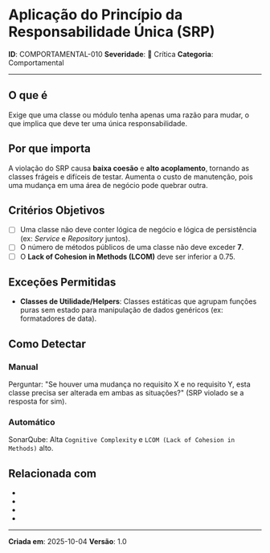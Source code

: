 # Aplicação do Princípio da Responsabilidade Única (SRP)

**ID**: COMPORTAMENTAL-010
**Severidade**: 🔴 Crítica
**Categoria**: Comportamental

---

## O que é

Exige que uma classe ou módulo tenha apenas uma razão para mudar, o que implica que deve ter uma única responsabilidade.

## Por que importa

A violação do SRP causa **baixa coesão** e **alto acoplamento**, tornando as classes frágeis e difíceis de testar. Aumenta o custo de manutenção, pois uma mudança em uma área de negócio pode quebrar outra.

## Critérios Objetivos

- [ ] Uma classe não deve conter lógica de negócio e lógica de persistência (ex: *Service* e *Repository* juntos).
- [ ] O número de métodos públicos de uma classe não deve exceder **7**.
- [ ] O **Lack of Cohesion in Methods (LCOM)** deve ser inferior a 0.75.

## Exceções Permitidas

- **Classes de Utilidade/Helpers**: Classes estáticas que agrupam funções puras sem estado para manipulação de dados genéricos (ex: formatadores de data).

## Como Detectar

### Manual

Perguntar: "Se houver uma mudança no requisito X e no requisito Y, esta classe precisa ser alterada em ambas as situações?" (SRP violado se a resposta for sim).

### Automático

SonarQube: Alta `Cognitive Complexity` e `LCOM (Lack of Cohesion in Methods)` alto.

## Relacionada com

- [ESTRUTURAL-007]: reforça (Limite Máximo de Linhas por Classe)
- [ESTRUTURAL-004]: reforça (Uso Obrigatório de Coleções de Primeira Classe)
- [COMPORTAMENTAL-011]: complementa (Garante que a extensão não quebre a responsabilidade)
- [ESTRUTURAL-025]: complementa (God Object / The Blob)

---

**Criada em**: 2025-10-04
**Versão**: 1.0
